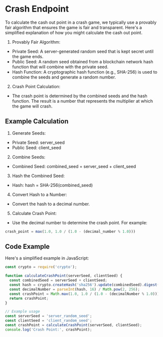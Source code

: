 # Crash Endpoint

To calculate the cash out point in a crash game, we typically use a provably fair algorithm that ensures the game is fair and transparent. Here's a simplified explanation of how you might calculate the cash out point.


1. Provably Fair Algorithm:
- Private Seed: A server-generated random seed that is kept secret until the game ends.
- Public Seed: A random seed obtained from a blockchain network hash function that will combine with the private seed.
- Hash Function: A cryptographic hash function (e.g., SHA-256) is used to combine the seeds and generate a random number.

2. Crash Point Calculation:
- The crash point is determined by the combined seeds and the hash function. The result is a number that represents the multiplier at which the game will crash.


## Example Calculation

1. Generate Seeds:
- Private Seed: server_seed
- Public Seed: client_seed
2. Combine Seeds:
- Combined Seed: combined_seed = server_seed + client_seed
3. Hash the Combined Seed:
- Hash: hash = SHA-256(combined_seed)
4. Convert Hash to a Number:
- Convert the hash to a decimal number.
5. Calculate Crash Point:
- Use the decimal number to determine the crash point. For example:

```javascript
crash_point = max(1.0, 1.0 / (1.0 - (decimal_number % 1.0)))
```

## Code Example
Here's a simplified example in JavaScript:
```javascript
const crypto = require('crypto');

function calculateCrashPoint(serverSeed, clientSeed) {
  const combinedSeed = serverSeed + clientSeed;
  const hash = crypto.createHash('sha256').update(combinedSeed).digest('hex');
  const decimalNumber = parseInt(hash, 16) / Math.pow(2, 256);
  const crashPoint = Math.max(1.0, 1.0 / (1.0 - (decimalNumber % 1.0)));
  return crashPoint;
}

// Example usage
const serverSeed = 'server_random_seed';
const clientSeed = 'client_random_seed';
const crashPoint = calculateCrashPoint(serverSeed, clientSeed);
console.log('Crash Point:', crashPoint);
```